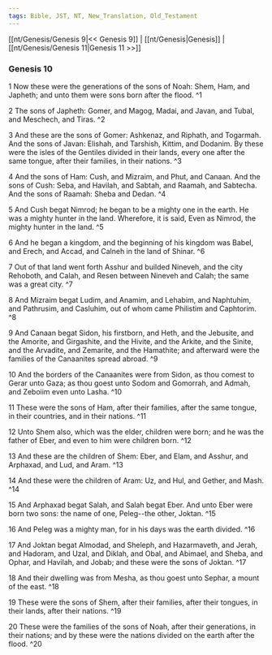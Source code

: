 ```yaml
---
tags: Bible, JST, NT, New_Translation, Old_Testament
---
```


[[nt/Genesis/Genesis 9|<< Genesis 9]] | [[nt/Genesis|Genesis]] | [[nt/Genesis/Genesis 11|Genesis 11 >>]]

### Genesis 10

1 Now these were the generations of the sons of Noah: Shem, Ham, and Japheth; and unto them were sons born after the flood.  ^1

2 The sons of Japheth: Gomer, and Magog, Madai, and Javan, and Tubal, and Meschech, and Tiras.  ^2

3 And these are the sons of Gomer: Ashkenaz, and Riphath, and Togarmah. And the sons of Javan: Elishah, and Tarshish, Kittim, and Dodanim. By these were the isles of the Gentiles divided in their lands, every one after the same tongue, after their families, in their nations.  ^3

4 And the sons of Ham: Cush, and Mizraim, and Phut, and Canaan. And the sons of Cush: Seba, and Havilah, and Sabtah, and Raamah, and Sabtecha. And the sons of Raamah: Sheba and Dedan.  ^4

5 And Cush begat Nimrod; he began to be a mighty one in the earth. He was a mighty hunter in the land. Wherefore, it is said, Even as Nimrod, the mighty hunter in the land.  ^5

6 And he began a kingdom, and the beginning of his kingdom was Babel, and Erech, and Accad, and Calneh in the land of Shinar.  ^6

7 Out of that land went forth Asshur and builded Nineveh, and the city Rehoboth, and Calah, and Resen between Nineveh and Calah; the same was a great city.  ^7

8 And Mizraim begat Ludim, and Anamim, and Lehabim, and Naphtuhim, and Pathrusim, and Casluhim, out of whom came Philistim and Caphtorim.  ^8

9 And Canaan begat Sidon, his firstborn, and Heth, and the Jebusite, and the Amorite, and Girgashite, and the Hivite, and the Arkite, and the Sinite, and the Arvadite, and Zemarite, and the Hamathite; and afterward were the families of the Canaanites spread abroad.  ^9

10 And the borders of the Canaanites were from Sidon, as thou comest to Gerar unto Gaza; as thou goest unto Sodom and Gomorrah, and Admah, and Zeboiim even unto Lasha.  ^10

11 These were the sons of Ham, after their families, after the same tongue, in their countries, and in their nations.  ^11

12 Unto Shem also, which was the elder, children were born; and he was the father of Eber, and even to him were children born.  ^12

13 And these are the children of Shem: Eber, and Elam, and Asshur, and Arphaxad, and Lud, and Aram.  ^13

14 And these were the children of Aram: Uz, and Hul, and Gether, and Mash.  ^14

15 And Arphaxad begat Salah, and Salah begat Eber. And unto Eber were born two sons: the name of one, Peleg\--the other, Joktan.  ^15

16 And Peleg was a mighty man, for in his days was the earth divided.  ^16

17 And Joktan begat Almodad, and Sheleph, and Hazarmaveth, and Jerah, and Hadoram, and Uzal, and Diklah, and Obal, and Abimael, and Sheba, and Ophar, and Havilah, and Jobab; and these were the sons of Joktan.  ^17

18 And their dwelling was from Mesha, as thou goest unto Sephar, a mount of the east.  ^18

19 These were the sons of Shem, after their families, after their tongues, in their lands, after their nations.  ^19

20 These were the families of the sons of Noah, after their generations, in their nations; and by these were the nations divided on the earth after the flood.  ^20

 
